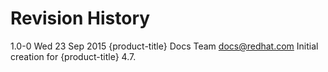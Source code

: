 # Revision History

1.0-0 Wed 23 Sep 2015 {product-title} Docs Team <docs@redhat.com>
Initial creation for {product-title} 4.7.
